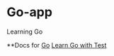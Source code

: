 # Go-app
Learning Go

**Docs for [Go](https://github.com/golang/go/wiki)
[Learn Go with Test](https://github.com/quii/learn-go-with-tests/)

